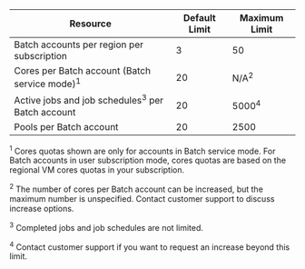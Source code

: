 | **Resource** | **Default Limit** | **Maximum Limit** |
| --- | --- | --- |
| Batch accounts per region per subscription |3 |50 |
| Cores per Batch account (Batch service mode)<sup>1</sup> |20 |N/A<sup>2</sup> |
| Active jobs and job schedules<sup>3</sup> per Batch account |20 |5000<sup>4</sup> |
| Pools per Batch account |20 |2500 |

<sup>1</sup> Cores quotas shown are only for accounts in Batch service mode. For Batch accounts in user subscription mode, cores quotas are based on the regional VM cores quotas in your subscription.

<sup>2</sup> The number of cores per Batch account can be increased, but the maximum number is unspecified. Contact customer support to discuss increase options.

<sup>3</sup> Completed jobs and job schedules are not limited.

<sup>4</sup> Contact customer support if you want to request an increase beyond this limit.
